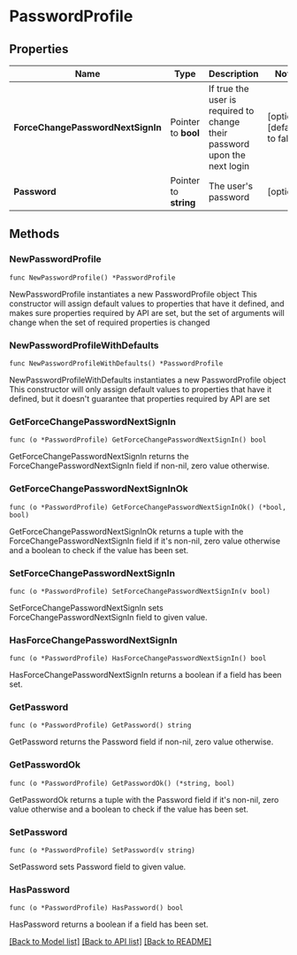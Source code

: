 # PasswordProfile

## Properties

Name | Type | Description | Notes
------------ | ------------- | ------------- | -------------
**ForceChangePasswordNextSignIn** | Pointer to **bool** | If true the user is required to change their password upon the next login | [optional] [default to false]
**Password** | Pointer to **string** | The user&#39;s password | [optional] 

## Methods

### NewPasswordProfile

`func NewPasswordProfile() *PasswordProfile`

NewPasswordProfile instantiates a new PasswordProfile object
This constructor will assign default values to properties that have it defined,
and makes sure properties required by API are set, but the set of arguments
will change when the set of required properties is changed

### NewPasswordProfileWithDefaults

`func NewPasswordProfileWithDefaults() *PasswordProfile`

NewPasswordProfileWithDefaults instantiates a new PasswordProfile object
This constructor will only assign default values to properties that have it defined,
but it doesn't guarantee that properties required by API are set

### GetForceChangePasswordNextSignIn

`func (o *PasswordProfile) GetForceChangePasswordNextSignIn() bool`

GetForceChangePasswordNextSignIn returns the ForceChangePasswordNextSignIn field if non-nil, zero value otherwise.

### GetForceChangePasswordNextSignInOk

`func (o *PasswordProfile) GetForceChangePasswordNextSignInOk() (*bool, bool)`

GetForceChangePasswordNextSignInOk returns a tuple with the ForceChangePasswordNextSignIn field if it's non-nil, zero value otherwise
and a boolean to check if the value has been set.

### SetForceChangePasswordNextSignIn

`func (o *PasswordProfile) SetForceChangePasswordNextSignIn(v bool)`

SetForceChangePasswordNextSignIn sets ForceChangePasswordNextSignIn field to given value.

### HasForceChangePasswordNextSignIn

`func (o *PasswordProfile) HasForceChangePasswordNextSignIn() bool`

HasForceChangePasswordNextSignIn returns a boolean if a field has been set.

### GetPassword

`func (o *PasswordProfile) GetPassword() string`

GetPassword returns the Password field if non-nil, zero value otherwise.

### GetPasswordOk

`func (o *PasswordProfile) GetPasswordOk() (*string, bool)`

GetPasswordOk returns a tuple with the Password field if it's non-nil, zero value otherwise
and a boolean to check if the value has been set.

### SetPassword

`func (o *PasswordProfile) SetPassword(v string)`

SetPassword sets Password field to given value.

### HasPassword

`func (o *PasswordProfile) HasPassword() bool`

HasPassword returns a boolean if a field has been set.


[[Back to Model list]](../README.md#documentation-for-models) [[Back to API list]](../README.md#documentation-for-api-endpoints) [[Back to README]](../README.md)


